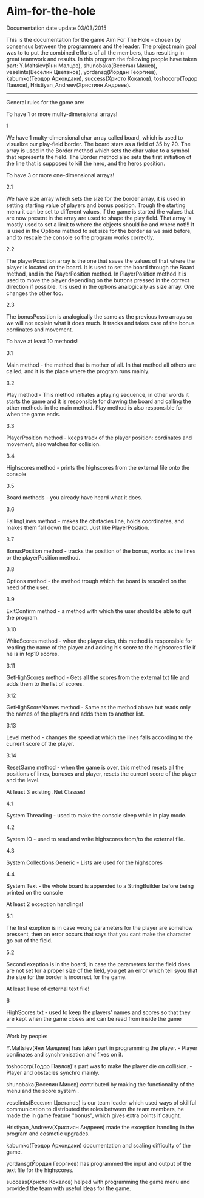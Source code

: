 ﻿# Aim-for-the-hole

Documentation date update 03/03/2015

This is the documentation for the game Aim For The Hole - chosen by consensus between the programmers and the leader.
The project main goal was to to put the combined efforts of all the members, thus resulting in great teamwork and results.
In this program the following people have taken part: 
Y.Maltsiev(Яни Малцев), shunobaka(Веселин Минев), veselints(Веселин Цветанов), yordansg(Йордан Георгиев), kabumko(Теодор Архондаки), success(Христо Кокалов), toshocorp(Тодор Павлов), Hristiyan_Andreev(Християн Андреев).

--------------------------------------------------------------------------------

General rules for the game are:

To have 1 or more multy-dimensional arrays!

1

We have 1 multy-dimensional char array called board, which is used to visualize our play-field border.
The board stars as a field of 35 by 20.
The array is used in the Border method which sets the char value to a symbol that represents the field.
The Border method also sets the first initiation of the line that is supposed to kill the hero, and the heros position. 

To have 3 or more one-dimensional arrays!

2.1

We have size array which sets the size for the border array, it is used in setting starting value of players and bonus position.
Trough the starting menu it can be set to different values, if the game is started the values that are now present in the array are used to shape the play field.
That array is mostly used to set a limit to where the objects should be and where not!!!
It is used in the Options method to set size for the border as we said before, and to rescale the console so the program works correctly.

2.2

The playerPossition array is the one that saves the values of that where the player is located on the board.
It is used to set the board through the Board method, and in the PlayerPosition method.
In PlayerPosition method it is used to move the player depending on the buttons pressed in the correct direction if possible.
It is used in the options analogically as size array. One changes the other too.

2.3

The bonusPossition is analogically the same as the previous two arrays so we will not explain what it does much.
It tracks and takes care of the bonus cordinates and movement.

To have at least 10 methods!

3.1

Main method - the method that is mother of all.
In that method all others are called, and it is the place where the program runs mainly.

3.2

Play method - This method initiates a playing sequence, in other words it starts the game and it is responsible for drawing the board and calling the other methods in the main method.
Play method is also responsible for when the game ends.

3.3

PlayerPosition method - keeps track of the player position: cordinates and movement, also watches for collision.

3.4

Highscores method - prints the highscores from the external file onto the console

3.5

Board methods - you already have heard what it does.

3.6

FallingLines method - makes the obstacles line, holds coordinates, and makes them fall down the board. Just like PlayerPosition.

3.7

BonusPosition method - tracks the position of the bonus, works as the lines or the playerPosition method.

3.8

Options method - the method trough which the board is rescaled on the need of the user.

3.9

ExitConfirm method - a method with which the user should be able to quit the program.

3.10

WriteScores method - when the player dies, this method is responsible for reading the name of the player and adding his score to the highscores file if he is in top10 scores.

3.11

GetHighScores method - Gets all the scores from the external txt file and adds them to the list of scores.

3.12

GetHighScoreNames method - Same as the method above but reads only the names of the players and adds them to another list.

3.13

Level method - changes the speed at which the lines falls according to the current score of the player.

3.14

ResetGame method - when the game is over, this method resets all the positions of lines, bonuses and player, resets the current score of the player and the level.

At least 3 existing .Net Classes!

4.1

System.Threading - used to make the console sleep while in play mode.

4.2

System.IO - used to read and write highscores from/to the external file.

4.3

System.Collections.Generic - Lists are used for the highscores

4.4

System.Text - the whole board is appended to a StringBuilder before being printed on the console

At least 2 exception handlings!

5.1

The first exeption is in case wrong parameters for the player are somehow pressent, then an error occurs that says that you cant make the character go out of the field.

5.2

Second exeption is in the board, in case the parameters for the field does are not set for a proper size of the field, you get an error which tell syou that the size for the border is incorrect for the game.

At least 1 use of external text file!

6

HighScores.txt - used to keep the players' names and scores so that they are kept when the game closes and can be read from inside the game

--------------------------------------------------------------------------------

Work by people:

Y.Maltsiev(Яни Малциев) has taken part in programming the player. - Player cordinates and synchronisation and fixes on it.

toshocorp(Тодор Павлов)'s part was to make the player die on collision. - Player and obstacles synchro mainly.

shunobaka(Веселин Минев) contributed by making the functionality of the menu and the score system .

veselints(Веселин Цветанов) is our team leader which used ways of skillful communication to distributed the roles between the team members, he made the in game feature "bonus", which gives extra points if caught.

Hristiyan_Andreev(Християн Андреев) made the exception handling in the program and cosmetic upgrades.

kabumko(Теодор Архондаки) documentation and scaling difficulty of the game.

yordansg(Йордан Георгиев) has programmed the input and output of the text file for the highscores.

success(Христо Кокалов) helped with programming the game menu and provided the team with useful ideas for the game.